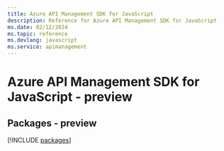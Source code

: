 ```yaml
---
title: Azure API Management SDK for JavaScript
description: Reference for Azure API Management SDK for JavaScript
ms.date: 02/12/2024
ms.topic: reference
ms.devlang: javascript
ms.service: apimanagement
---
```

# Azure API Management SDK for JavaScript - preview
## Packages - preview
[!INCLUDE [packages](api-management-index.md)]
